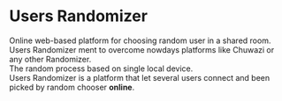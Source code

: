# Users Randomizer
Online web-based platform for choosing random user in a shared room. <br>
Users Randomizer ment to overcome nowdays platforms like Chuwazi or any other Randomizer. <br>
The random process based on single local device. <br>
Users Randomizer is a platform that let several users connect and been picked by random chooser **online**. <br>
